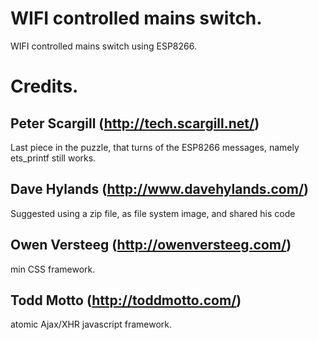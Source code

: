 WIFI controlled mains switch.
=============================

WIFI controlled mains switch using ESP8266.


Credits.
========

Peter Scargill (http://tech.scargill.net/)
------------------------------------------

Last piece in the puzzle, that turns of the ESP8266 messages, namely ets_printf
still works.

Dave Hylands (http://www.davehylands.com/)
------------------------------------------

Suggested using a zip file, as file system image, and shared his code


Owen Versteeg (http://owenversteeg.com/)
----------------------------------------

min CSS framework.


Todd Motto (http://toddmotto.com/)
----------------------------------

atomic Ajax/XHR javascript framework.

